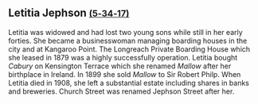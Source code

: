 ## Letitia Jephson <small>[(5‑34‑17)](https://brisbane.discovereverafter.com/profile/32025626 "Go to Memorial Information" )</small>

Letitia was widowed and had lost two young sons while still in her early forties. She became a businesswoman managing boarding houses in the city and at Kangaroo Point. The Longreach Private Boarding House which she leased in 1879 was a highly successfully operation. Letitia bought *Cabury* on Kensington Terrace which she renamed *Mallow* after her birthplace in Ireland. In 1899 she sold *Mallow* to Sir Robert Philp. When Letitia died in 1908, she left a substantial estate including shares in banks and breweries. Church Street was renamed Jephson Street after her.
